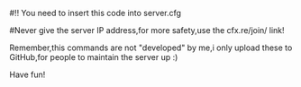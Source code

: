 #!! You need to  insert this code into server.cfg


 #Never give the server IP address,for more safety,use the cfx.re/join/ link!

Remember,this commands are not "developed" by me,i only upload these to GitHub,for people to maintain the server up :)

Have fun!
